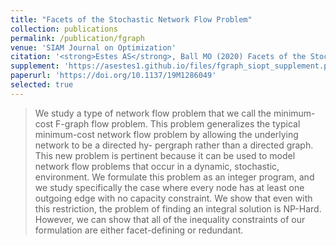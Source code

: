 ```yaml
---
title: "Facets of the Stochastic Network Flow Problem"
collection: publications
permalink: /publication/fgraph
venue: 'SIAM Journal on Optimization'
citation: '<strong>Estes AS</strong>, Ball MO (2020) Facets of the Stochastic Network Flow Problem. <i>SIAM Journal on Optimization.</i> 30(3):2355-2378'
supplement: 'https://asestes1.github.io/files/fgraph_siopt_supplement.pdf' 
paperurl: 'https://doi.org/10.1137/19M1286049'
selected: true
---
```

> We study a type of network flow problem that we call the minimum-
cost F-graph flow problem. This problem generalizes the typical minimum-cost
network flow problem by allowing the underlying network to be a directed hy-
pergraph rather than a directed graph. This new problem is pertinent because
it can be used to model network flow problems that occur in a dynamic,
stochastic, environment. We formulate this problem as an integer program,
and we study specifically the case where every node has at least one outgoing
edge with no capacity constraint. We show that even with this restriction, the
problem of finding an integral solution is NP-Hard. However, we can show that
all of the inequality constraints of our formulation are either facet-defining or
redundant.

